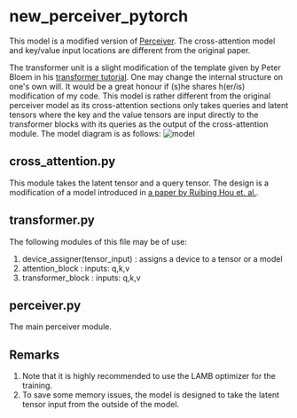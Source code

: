 # new_perceiver_pytorch
This model is a modified version of [Perceiver](https://arxiv.org/abs/2103.03206). The cross-attention model and key/value input locations are different from the original paper. 

The transformer unit is a slight modification of the template given by Peter Bloem in his [transformer tutorial](http://peterbloem.nl/blog/transformers). One may change the internal structure on one's own will. It would be a great honour if (s)he shares h(er/is) modification of my code. This model is rather different from the original perceiver model as its cross-attention sections only takes queries and latent tensors where the key and the value tensors are input directly to the transformer blocks with its queries as the output of the cross-attention module.
The model diagram is as follows:
![model](https://github.com/kyunghoon-han/perceiver_pytorch/blob/main/model_diagram.png?raw=true)

## cross_attention.py

This module takes the latent tensor and a query tensor. The design is a modification of a model introduced in [a paper by Ruibing Hou et. al.](https://arxiv.org/pdf/1910.07677v1.pdf).

## transformer.py
The following modules of this file may be of use:
1. device_assigner(tensor_input)  : assigns a device to a tensor or a model
2. attention_block                          :  inputs: q,k,v
3. transformer_block                     :  inputs: q,k,v

## perceiver.py

The main perceiver module. 

## Remarks
1. Note that it is highly recommended to use the LAMB optimizer for the training.
2. To save some memory issues, the model is designed to take the latent tensor input from the outside of the model.
